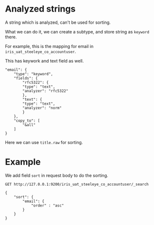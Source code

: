 # Analyzed strings

A string which is analyzed, can't be used for sorting.

What we can do it, we can create a subtype, and store string as `keyword` there.

For example, this is the mapping for email in `iris_uat_steeleye_co_accountuser`.

This has keywork and text field as well.

```
"email": {
    "type": "keyword",
    "fields": {
        "rfc5322": {
        "type": "text",
        "analyzer": "rfc5322"
        },
        "text": {
        "type": "text",
        "analyzer": "norm"
        }
    },
    "copy_to": [
        "&all"
    ]
}
```

Here we can use `title.raw` for sorting.

# Example

We add field `sort` in request body to do the sorting.

```
GET http://127.0.0.1:9200/iris_uat_steeleye_co_accountuser/_search

{
    "sort": {
        "email": {
            "order" : "asc"
        }
    }
}
````